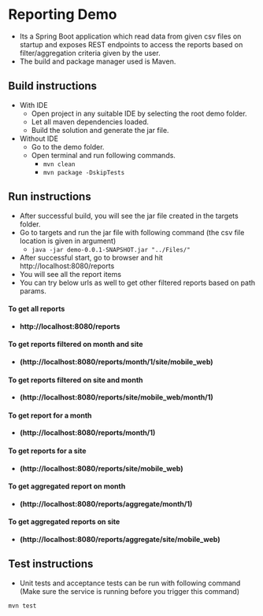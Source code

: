 # Reporting Demo

- Its a Spring Boot application which read data from given csv files on startup and exposes REST endpoints to access the reports based on filter/aggregation criteria given by the user. 
- The build and package manager used is Maven.

## Build instructions

- With IDE
    - Open project in any suitable IDE by selecting the root demo folder.
    - Let all maven dependencies loaded.
    - Build the solution and generate the jar file.
- Without IDE
    - Go to the demo folder.
    - Open terminal and run following commands.
        - ```mvn clean```
        - ```mvn package -DskipTests```

## Run instructions

 - After successful build, you will see the jar file created in the targets folder.
 - Go to targets and run the jar file with following command (the csv file location is given in argument)
    - ```java -jar demo-0.0.1-SNAPSHOT.jar "../Files/" ```
- After successful start, go to browser and hit http://localhost:8080/reports
- You will see all the report items
- You can try below urls as well to get other filtered reports based on path params.

#### To get all reports
- **http://localhost:8080/reports**
#### To get reports filtered on month and site
- **(http://localhost:8080/reports/month/1/site/mobile_web)**
#### To get reports filtered on site and month
- **(http://localhost:8080/reports/site/mobile_web/month/1)**
#### To get report for a month
- **(http://localhost:8080/reports/month/1)**
#### To get reports for a site
- **(http://localhost:8080/reports/site/mobile_web)**
#### To get aggregated report on month
- **(http://localhost:8080/reports/aggregate/month/1)**
#### To get aggregated reports on site
- **(http://localhost:8080/reports/aggregate/site/mobile_web)**


## Test instructions

- Unit tests and acceptance tests can be run with following command (Make sure the service is running before you trigger this command)
```
mvn test
```